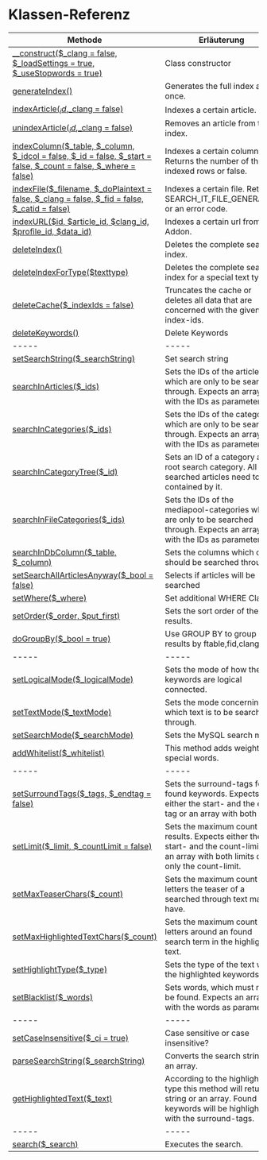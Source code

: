 # Klassen-Referenz

Methode | Erläuterung
-----|-----
[__construct($_clang = false, $_loadSettings = true, $_useStopwords = true)](https://github.com/FriendsOfREDAXO/search_it/blob/9b35bb7918773b671a2574ed7fdb6155356bc7d9/lib/search_it.php#L68) | Class constructor
[generateIndex()](https://github.com/FriendsOfREDAXO/search_it/blob/9b35bb7918773b671a2574ed7fdb6155356bc7d9/lib/search_it.php#L129) | Generates the full index at once.
[indexArticle($_id,$_clang = false)](https://github.com/FriendsOfREDAXO/search_it/blob/9b35bb7918773b671a2574ed7fdb6155356bc7d9/lib/search_it.php#L199) | Indexes a certain article.
[unindexArticle($_id,$_clang = false)](https://github.com/FriendsOfREDAXO/search_it/blob/9b35bb7918773b671a2574ed7fdb6155356bc7d9/lib/search_it.php#L544) | Removes an article from the index.
[indexColumn($_table, $_column, $_idcol = false, $_id = false, $_start = false, $_count = false, $_where = false)](https://github.com/FriendsOfREDAXO/search_it/blob/9b35bb7918773b671a2574ed7fdb6155356bc7d9/lib/search_it.php#L584) | Indexes a certain column. Returns the number of the indexed rows or false.
[indexFile($_filename, $_doPlaintext = false, $_clang = false, $_fid = false, $_catid = false)](https://github.com/FriendsOfREDAXO/search_it/blob/9b35bb7918773b671a2574ed7fdb6155356bc7d9/lib/search_it.php#L754) | Indexes a certain file. Returns SEARCH_IT_FILE_GENERATED or an error code.
[indexURL($id, $article_id, $clang_id, $profile_id, $data_id)](https://github.com/FriendsOfREDAXO/search_it/blob/9b35bb7918773b671a2574ed7fdb6155356bc7d9/lib/search_it.php#L384) | Indexes a certain url from URL Addon.
[deleteIndex()](https://github.com/FriendsOfREDAXO/search_it/blob/9b35bb7918773b671a2574ed7fdb6155356bc7d9/lib/search_it.php#L1020) | Deletes the complete search index.
[deleteIndexForType($texttype)](https://github.com/FriendsOfREDAXO/search_it/blob/9b35bb7918773b671a2574ed7fdb6155356bc7d9/lib/search_it.php#L1032) | Deletes the complete search index for a special text type.
[deleteCache($_indexIds = false)](https://github.com/FriendsOfREDAXO/search_it/blob/9b35bb7918773b671a2574ed7fdb6155356bc7d9/lib/search_it.php#L1875) | Truncates the cache or deletes all data that are concerned with the given index-ids.
[deleteKeywords()](https://github.com/FriendsOfREDAXO/search_it/blob/9b35bb7918773b671a2574ed7fdb6155356bc7d9/lib/search_it.php#L1957) | Delete Keywords
-----|-----
[setSearchString($_searchString)](https://github.com/FriendsOfREDAXO/search_it/blob/9b35bb7918773b671a2574ed7fdb6155356bc7d9/lib/search_it.php#L1082) | Set search string
[searchInArticles($_ids)](https://github.com/FriendsOfREDAXO/search_it/blob/9b35bb7918773b671a2574ed7fdb6155356bc7d9/lib/search_it.php#L1259) | Sets the IDs of the articles which are only to be searched through. Expects an array with the IDs as parameters.
[searchInCategories($_ids)](https://github.com/FriendsOfREDAXO/search_it/blob/9b35bb7918773b671a2574ed7fdb6155356bc7d9/lib/search_it.php#L1269) | Sets the IDs of the categories which are only to be searched through. Expects an array with the IDs as parameters.
[searchInCategoryTree($_id)](https://github.com/FriendsOfREDAXO/search_it/blob/9b35bb7918773b671a2574ed7fdb6155356bc7d9/lib/search_it.php#L1279) | Sets an ID of a category as root search category. All searched articles need to be contained by it.
[searchInFileCategories($_ids)](https://github.com/FriendsOfREDAXO/search_it/blob/9b35bb7918773b671a2574ed7fdb6155356bc7d9/lib/search_it.php#L1308) | Sets the IDs of the mediapool-categories which are only to be searched through. Expects an array with the IDs as parameters.
[searchInDbColumn($_table, $_column)](https://github.com/FriendsOfREDAXO/search_it/blob/9b35bb7918773b671a2574ed7fdb6155356bc7d9/lib/search_it.php#L1319) | Sets the columns which only should be searched through.
[setSearchAllArticlesAnyway($_bool = false)](https://github.com/FriendsOfREDAXO/search_it/blob/9b35bb7918773b671a2574ed7fdb6155356bc7d9/lib/search_it.php#L1235) | Selects if articles will be searched
[setWhere($_where)](https://github.com/FriendsOfREDAXO/search_it/blob/9b35bb7918773b671a2574ed7fdb6155356bc7d9/lib/search_it.php#L1329) | Set additional WHERE Clause
[setOrder($_order, $put_first)](https://github.com/FriendsOfREDAXO/search_it/blob/9b35bb7918773b671a2574ed7fdb6155356bc7d9/lib/search_it.php#L1346) | Sets the sort order of the results.
[doGroupBy($_bool = true)](https://github.com/FriendsOfREDAXO/search_it/blob/9b35bb7918773b671a2574ed7fdb6155356bc7d9/lib/search_it.php#L1381) | Use GROUP BY to group results by ftable,fid,clang
-----|-----
[setLogicalMode($_logicalMode)](https://github.com/FriendsOfREDAXO/search_it/blob/9b35bb7918773b671a2574ed7fdb6155356bc7d9/lib/search_it.php#L1429) | Sets the mode of how the keywords are logical connected.
[setTextMode($_textMode)](https://github.com/FriendsOfREDAXO/search_it/blob/9b35bb7918773b671a2574ed7fdb6155356bc7d9/lib/search_it.php#L1465) | Sets the mode concerning which text is to be searched through.
[setSearchMode($_searchMode)](https://github.com/FriendsOfREDAXO/search_it/blob/9b35bb7918773b671a2574ed7fdb6155356bc7d9/lib/search_it.php#L1506) | Sets the MySQL search mode.
[addWhitelist($_whitelist)](https://github.com/FriendsOfREDAXO/search_it/blob/9b35bb7918773b671a2574ed7fdb6155356bc7d9/lib/search_it.php#L1155) | This method adds weight to special words.
-----|-----
[setSurroundTags($_tags, $_endtag = false)](https://github.com/FriendsOfREDAXO/search_it/blob/9b35bb7918773b671a2574ed7fdb6155356bc7d9/lib/search_it.php#L1534) | Sets the surround-tags for found keywords. Expects either the start- and the end-tag or an array with both tags.
[setLimit($_limit, $_countLimit = false)](https://github.com/FriendsOfREDAXO/search_it/blob/9b35bb7918773b671a2574ed7fdb6155356bc7d9/lib/search_it.php#L1556) | Sets the maximum count of results. Expects either the start- and the count-limit or an array with both limits or only the count-limit.
[setMaxTeaserChars($_count)](https://github.com/FriendsOfREDAXO/search_it/blob/9b35bb7918773b671a2574ed7fdb6155356bc7d9/lib/search_it.php#L1575) | Sets the maximum count of letters the teaser of a searched through text may have.
[setMaxHighlightedTextChars($_count)](https://github.com/FriendsOfREDAXO/search_it/blob/9b35bb7918773b671a2574ed7fdb6155356bc7d9/lib/search_it.php#L1586) | Sets the maximum count of letters around an found search term in the highlighted text.
[setHighlightType($_type)](https://github.com/FriendsOfREDAXO/search_it/blob/9b35bb7918773b671a2574ed7fdb6155356bc7d9/lib/search_it.php#L1600) | Sets the type of the text with the highlighted keywords.
[setBlacklist($_words)](https://github.com/FriendsOfREDAXO/search_it/blob/9b35bb7918773b671a2574ed7fdb6155356bc7d9/lib/search_it.php#L1065) | Sets words, which must not be found. Expects an array with the words as parameters.
-----|-----
[setCaseInsensitive($_ci = true)](https://github.com/FriendsOfREDAXO/search_it/blob/9b35bb7918773b671a2574ed7fdb6155356bc7d9/lib/search_it.php#L1394) | Case sensitive or case insensitive?
[parseSearchString($_searchString)](https://github.com/FriendsOfREDAXO/search_it/blob/9b35bb7918773b671a2574ed7fdb6155356bc7d9/lib/search_it.php#L1096) | Converts the search string to an array.
[getHighlightedText($_text)](https://github.com/FriendsOfREDAXO/search_it/blob/9b35bb7918773b671a2574ed7fdb6155356bc7d9/lib/search_it.php#L1629) | According to the highlight-type this method will return a string or an array. Found keywords will be highlighted with the surround-tags.
-----|-----
[search($_search)](https://github.com/FriendsOfREDAXO/search_it/blob/9b35bb7918773b671a2574ed7fdb6155356bc7d9/lib/search_it.php#L1971) | Executes the search.
